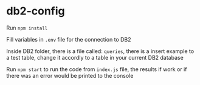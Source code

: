# db2-config

Run `npm install`

Fill variables in `.env` file for the connection to DB2

Inside DB2 folder, there is a file called: `queries`, there is a insert example to a test table, change it accordly to a table in your current DB2 database

Run `npm start` to run the code from `index.js` file, the results if work or if there was an error would be printed to the console
